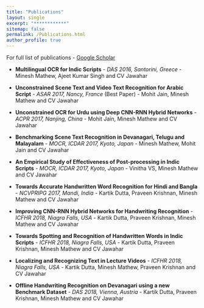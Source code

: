 ```yaml
---
title: "Publications"
layout: single
excerpt: "************"
sitemap: false
permalink: /Publications.html
author_profile: true
---
```

For full list  of publications - [Google Scholar][1023]
- **Multilingual OCR for Indic Scripts** - *DAS 2016, Santorini, Greece* -  Minesh Mathew, Ajeet Kumar Singh and CV Jawahar
[<i class="fa fa-file-pdf-o" aria-hidden="true"></i>][1]  [<i class="fa fa-cube" aria-hidden="true"></i>][2]

[1]: https://cvit.iiit.ac.in/images/ConferencePapers/2016/MultiLingualOCRforIndicScripts.pdf
[2]: http://ocr.iiit.ac.in/Hindi100.html


- **Unconstrained Scene Text and Video Text Recognition for Arabic Script** - *ASAR 2017, Nancy, France* (Best Paper) -  Mohit Jain, Minesh Mathew and  CV Jawahar
[<i class="fa fa-paper-plane" aria-hidden="true"></i>][3]

[3]: http://cvit.iiit.ac.in/research/projects/cvit-projects/arabic-text-recognition

- **Unconstrained OCR for Urdu using Deep CNN-RNN Hybrid Networks** -  *ACPR 2017, Nanjing, China* -  Mohit Jain, Minesh Mathew and CV Jawahar 
[<i class="fa fa-paper-plane" aria-hidden="true"></i>][4]

[4]: http://cvit.iiit.ac.in/research/projects/cvit-projects/iiit-urdu-ocr

- **Benchmarking Scene Text Recognition in Devanagari, Telugu and Malayalam** -  *MOCR, ICDAR 2017, Kyoto, Japan* -  Minesh Mathew, Mohit Jain and CV Jawahar
[<i class="fa fa-file-pdf-o" aria-hidden="true"></i>][5] [<i class="fa fa-cube" aria-hidden="true"></i>][52]


[5]: http://cvit.iiit.ac.in/images/ConferencePapers/2017/Benchmarkingtelugu_malayalam.pdf
[52]: http://cvit.iiit.ac.in/images/Projects/scenetext/IndicSceneText2017.tar.gz 

- **An Empirical Study of Effectiveness of Post-processing in Indic Scripts** -  *MOCR, ICDAR 2017, Kyoto, Japan* - Vinitha VS,  Minesh Mathew and  CV Jawahar
[<i class="fa fa-file-pdf-o" aria-hidden="true"></i>][6]

[6]: http://cvit.iiit.ac.in/images/ConferencePapers/2017/Minesh_ICDAR2017_Paper2.pdf

- **Towards Accurate Handwritten Word Recognition for Hindi and Bangla** -  *NCVPRIPG 2017, Mandi, India* -  Kartik Dutta, Praveen Krishnan, Minesh Mathew and  CV Jawahar
[<i class="fa fa-file-pdf-o" aria-hidden="true"></i>][7]

[7]: http://cvit.iiit.ac.in/images/ConferencePapers/2017/accurate-handwritten-word.pdf

- **Improving CNN-RNN Hybrid Networks for Handwriting Recognition** -  *ICFHR 2018, Niagra Falls, USA* -  Kartik Dutta, Praveen Krishnan, Minesh Mathew and  CV Jawahar
[<i class="fa fa-file-pdf-o" aria-hidden="true"></i>][8]

[8]: http://cvit.iiit.ac.in/images/ConferencePapers/2018/improving-cnn-rnn.pdf

- **Towards Spotting and Recognition of Handwritten Words in Indic Scripts** -  *ICFHR 2018, Niagra Falls, USA* -  Kartik Dutta, Praveen Krishnan, Minesh Mathew and  CV Jawahar
[<i class="fa fa-file-pdf-o" aria-hidden="true"></i>][9] [<i class="fa fa-paper-plane" aria-hidden="true"></i>][92]

[9]: http://cvit.iiit.ac.in/images/ConferencePapers/2018/spotting-recognition-handwritten.pdf
[92]: http://cvit.iiit.ac.in/research/projects/cvit-projects/indic-hw-data

- **Localizing and Recognizing Text in Lecture Videos** -  *ICFHR 2018, Niagra Falls, USA* -  Kartik Dutta, Minesh Mathew, Praveen Krishnan  and  CV Jawahar
[<i class="fa fa-file-pdf-o" aria-hidden="true"></i>][10] [<i class="fa fa-paper-plane" aria-hidden="true"></i>][102]

[10]: http://cvit.iiit.ac.in/images/ConferencePapers/2018/localizing-recognizing-text.pdf
[102]: http://cvit.iiit.ac.in/research/projects/cvit-projects/lecturevideodb 

- **Offline Handwriting Recognition on Devanagari using a new Benchmark Dataset** -  *DAS 2018, Vienna, Austria* -  Kartik Dutta, Praveen Krishnan, Minesh Mathew and  CV Jawahar
[<i class="fa fa-file-pdf-o" aria-hidden="true"></i>][11] [<i class="fa fa-paper-plane" aria-hidden="true"></i>][112]

[11]: http://cvit.iiit.ac.in/images/ConferencePapers/2018/offline-handwriting-recognition.pdf 
[112]: http://cvit.iiit.ac.in/research/projects/cvit-projects/indic-hw-data


[1023]: https://scholar.google.co.in/citations?user=4qm8XT4AAAAJ&hl=en&oi=ao
